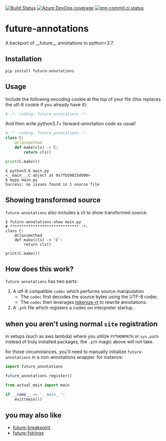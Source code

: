 [![Build Status](https://asottile.visualstudio.com/asottile/_apis/build/status/asottile.future-annotations?branchName=master)](https://asottile.visualstudio.com/asottile/_build/latest?definitionId=66&branchName=master)
[![Azure DevOps coverage](https://img.shields.io/azure-devops/coverage/asottile/asottile/66/master.svg)](https://dev.azure.com/asottile/asottile/_build/latest?definitionId=66&branchName=master)
[![pre-commit.ci status](https://results.pre-commit.ci/badge/github/asottile/future-annotations/master.svg)](https://results.pre-commit.ci/latest/github/asottile/future-annotations/master)

future-annotations
==================

A backport of \_\_future\_\_ annotations to python<3.7.


## Installation

`pip install future-annotations`


## Usage

Include the following encoding cookie at the top of your file (this replaces
the utf-8 cookie if you already have it):

```python
# -*- coding: future_annotations -*-
```

And then write python3.7+ forward-annotation code as usual!

```python
# -*- coding: future_annotations -*-
class C:
    @classmethod
    def make(cls) -> C:
        return cls()

print(C.make())
```

```console
$ python3.6 main.py
<__main__.C object at 0x7fb50825dd90>
$ mypy main.py
Success: no issues found in 1 source file
```

## Showing transformed source

`future-annotations` also includes a cli to show transformed source.

```console
$ future-annotations-show main.py
# ****************************** -*-
class C:
    @classmethod
    def make(cls) -> 'C':
        return cls()

print(C.make())
```

## How does this work?

`future-annotations` has two parts:

1. A utf-8 compatible `codec` which performs source manipulation
    - The `codec` first decodes the source bytes using the UTF-8 codec
    - The `codec` then leverages
      [tokenize-rt](https://github.com/asottile/tokenize-rt) to rewrite
      annotations.
2. A `.pth` file which registers a codec on interpreter startup.

## when you aren't using normal `site` registration

in setups (such as aws lambda) where you utilize `PYTHONPATH` or `sys.path`
instead of truly installed packages, the `.pth` magic above will not take.

for those circumstances, you'll need to manually initialize `future-annotations`
in a non-annotations wrapper.  for instance:

```python
import future_annotations

future_annotations.register()

from actual_main import main

if __name__ == '__main__':
    exit(main())
```

## you may also like

- [future-breakpoint](https://github.com/asottile/future-breakpoint)
- [future-fstrings](https://github.com/asottile/future-fstrings)
